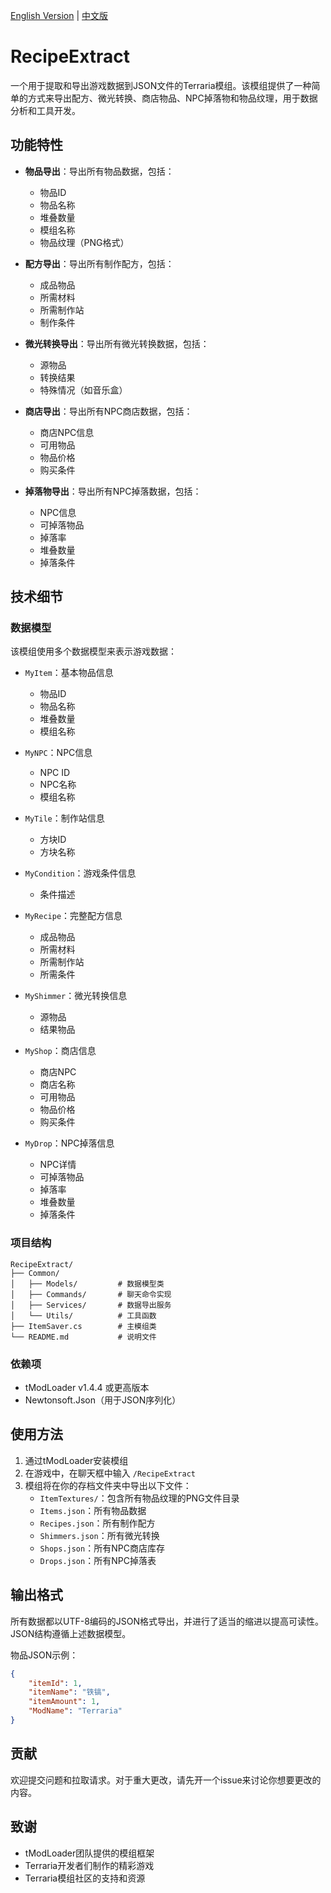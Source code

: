 [English Version](README.MD) | [中文版](README_CN.MD)

# RecipeExtract

一个用于提取和导出游戏数据到JSON文件的Terraria模组。该模组提供了一种简单的方式来导出配方、微光转换、商店物品、NPC掉落物和物品纹理，用于数据分析和工具开发。

## 功能特性

- **物品导出**：导出所有物品数据，包括：
  - 物品ID
  - 物品名称
  - 堆叠数量
  - 模组名称
  - 物品纹理（PNG格式）

- **配方导出**：导出所有制作配方，包括：
  - 成品物品
  - 所需材料
  - 所需制作站
  - 制作条件

- **微光转换导出**：导出所有微光转换数据，包括：
  - 源物品
  - 转换结果
  - 特殊情况（如音乐盒）

- **商店导出**：导出所有NPC商店数据，包括：
  - 商店NPC信息
  - 可用物品
  - 物品价格
  - 购买条件

- **掉落物导出**：导出所有NPC掉落数据，包括：
  - NPC信息
  - 可掉落物品
  - 掉落率
  - 堆叠数量
  - 掉落条件

## 技术细节

### 数据模型

该模组使用多个数据模型来表示游戏数据：

- `MyItem`：基本物品信息
  - 物品ID
  - 物品名称
  - 堆叠数量
  - 模组名称

- `MyNPC`：NPC信息
  - NPC ID
  - NPC名称
  - 模组名称

- `MyTile`：制作站信息
  - 方块ID
  - 方块名称

- `MyCondition`：游戏条件信息
  - 条件描述

- `MyRecipe`：完整配方信息
  - 成品物品
  - 所需材料
  - 所需制作站
  - 所需条件

- `MyShimmer`：微光转换信息
  - 源物品
  - 结果物品

- `MyShop`：商店信息
  - 商店NPC
  - 商店名称
  - 可用物品
  - 物品价格
  - 购买条件

- `MyDrop`：NPC掉落信息
  - NPC详情
  - 可掉落物品
  - 掉落率
  - 堆叠数量
  - 掉落条件

### 项目结构

```
RecipeExtract/
├── Common/
│   ├── Models/         # 数据模型类
│   ├── Commands/       # 聊天命令实现
│   ├── Services/       # 数据导出服务
│   └── Utils/          # 工具函数
├── ItemSaver.cs        # 主模组类
└── README.md           # 说明文件
```

### 依赖项

- tModLoader v1.4.4 或更高版本
- Newtonsoft.Json（用于JSON序列化）

## 使用方法

1. 通过tModLoader安装模组
2. 在游戏中，在聊天框中输入 `/RecipeExtract`
3. 模组将在你的存档文件夹中导出以下文件：
   - `ItemTextures/`：包含所有物品纹理的PNG文件目录
   - `Items.json`：所有物品数据
   - `Recipes.json`：所有制作配方
   - `Shimmers.json`：所有微光转换
   - `Shops.json`：所有NPC商店库存
   - `Drops.json`：所有NPC掉落表

## 输出格式

所有数据都以UTF-8编码的JSON格式导出，并进行了适当的缩进以提高可读性。JSON结构遵循上述数据模型。

物品JSON示例：
```json
{
    "itemId": 1,
    "itemName": "铁镐",
    "itemAmount": 1,
    "ModName": "Terraria"
}
```

## 贡献

欢迎提交问题和拉取请求。对于重大更改，请先开一个issue来讨论你想要更改的内容。

## 致谢

- tModLoader团队提供的模组框架
- Terraria开发者们制作的精彩游戏
- Terraria模组社区的支持和资源 